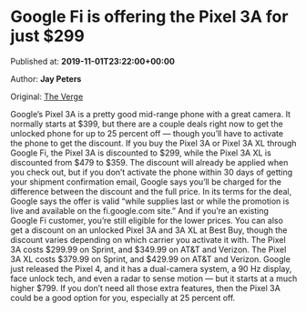 
# Google Fi is offering the Pixel 3A for just $299

Published at: **2019-11-01T23:22:00+00:00**

Author: **Jay Peters**

Original: [The Verge](https://www.theverge.com/good-deals/2019/11/1/20944437/google-fi-pixel-3a-xl-best-buy-25-percent)

Google’s Pixel 3A is a pretty good mid-range phone with a great camera. It normally starts at $399, but there are a couple deals right now to get the unlocked phone for up to 25 percent off — though you’ll have to activate the phone to get the discount.
If you buy the Pixel 3A or Pixel 3A XL through Google Fi, the Pixel 3A is discounted to $299, while the Pixel 3A XL is discounted from $479 to $359. The discount will already be applied when you check out, but if you don’t activate the phone within 30 days of getting your shipment confirmation email, Google says you’ll be charged for the difference between the discount and the full price.
In its terms for the deal, Google says the offer is valid “while supplies last or while the promotion is live and available on the fi.google.com site.” And if you’re an existing Google Fi customer, you’re still eligible for the lower prices.
You can also get a discount on an unlocked Pixel 3A and 3A XL at Best Buy, though the discount varies depending on which carrier you activate it with. The Pixel 3A costs $299.99 on Sprint, and $349.99 on AT&T and Verizon. The Pixel 3A XL costs $379.99 on Sprint, and $429.99 on AT&T and Verizon.
Google just released the Pixel 4, and it has a dual-camera system, a 90 Hz display, face unlock tech, and even a radar to sense motion — but it starts at a much higher $799. If you don’t need all those extra features, then the Pixel 3A could be a good option for you, especially at 25 percent off.
